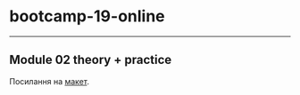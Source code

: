 # bootcamp-19-online

---

## Module 02 theory + practice

Посилання на [макет](https://www.figma.com/file/BfzH6wguaWDV03mZrJckjK/Barbershop_v1?node-id=1%3A2 "BarberShop").
